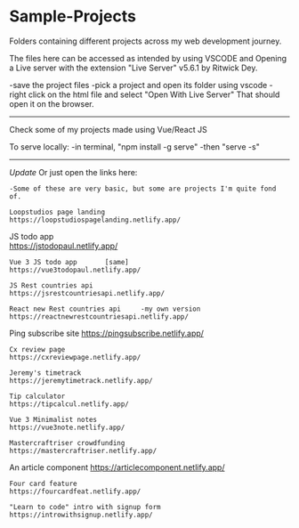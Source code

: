 # Sample-Projects
Folders containing different projects across my web development journey.

The files here can be accessed as intended by using VSCODE and Opening a Live server with the extension "Live Server" v5.6.1 by Ritwick Dey.

-save the project files
-pick a project and open its folder using vscode
-right click on the html file and select "Open With Live Server"
That should open it on the browser.

------------------------------
Check some of my projects made using Vue/React JS

To serve locally:
  -in terminal, "npm install -g serve"
  -then "serve -s"

------------------------------
*Update*
Or just open the links here:

	-Some of these are very basic, but some are projects I'm quite fond of.
  
	Loopstudios page landing
	https://loopstudiospagelanding.netlify.app/
  
  JS todo app		
	https://jstodopaul.netlify.app/
	
	Vue 3 JS todo app		[same]
	https://vue3todopaul.netlify.app/
	
	JS Rest countries api
	https://jsrestcountriesapi.netlify.app/
	
	React new Rest countries api     -my own version
	https://reactnewrestcountriesapi.netlify.app/
  
  Ping subscribe site
	https://pingsubscribe.netlify.app/
	
	Cx review page
	https://cxreviewpage.netlify.app/
	
	Jeremy's timetrack
	https://jeremytimetrack.netlify.app/
	
	Tip calculator
	https://tipcalcul.netlify.app/
	
	Vue 3 Minimalist notes
	https://vue3note.netlify.app/
	
	Mastercraftriser crowdfunding
	https://mastercraftriser.netlify.app/
  
  An article component
	https://articlecomponent.netlify.app/
	
	Four card feature
	https://fourcardfeat.netlify.app/
	
	"Learn to code" intro with signup form
	https://introwithsignup.netlify.app/
